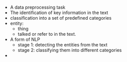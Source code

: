 - A data preprocessing task
- The identification of key information in the text
- classification into a set of predefined categories
- entity:
	- thing
	- talked or refer to in the text.
- A form of NLP
	- stage 1: detecting the entities from the text
	- stage 2: classifying them into different categories
- 